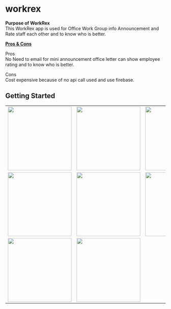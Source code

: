 # workrex

<b>Purpose of WorkRex</b> <br>
  This WorkRex app is used for Office Work Group info Announcement and Rate staff each other and to know who is better.
  
<b><u>Pros & Cons</u></b> <br>

Pros <br>
  No Need to email for mini announcement office letter
  can show employee rating and to know who is better.
  
Cons <br>
  Cost expensive because of no api call used and use firebase.
 

## Getting Started

<table>
  <tr>
    <td><img src="https://user-images.githubusercontent.com/42668854/101380129-8846b900-38e3-11eb-9d74-17bb3a9ba6e3.png" width="200"></td>
    <td><img src="https://user-images.githubusercontent.com/42668854/101380135-8aa91300-38e3-11eb-9821-61c52f0a31fe.png" width="200"></td>
    <td><img src="https://user-images.githubusercontent.com/42668854/101380138-8c72d680-38e3-11eb-8824-65381e8fc670.png" width="200"></td>
    <td><img src="https://user-images.githubusercontent.com/42668854/101380145-8e3c9a00-38e3-11eb-938b-5eef0058a75f.png" width="200"></td>
  </tr>
  <tr>
    <td><img src="https://user-images.githubusercontent.com/42668854/101380149-8f6dc700-38e3-11eb-9a10-940f1a51d9fe.png" width="200"></td>
    <td><img src="https://user-images.githubusercontent.com/42668854/101380163-93014e00-38e3-11eb-88f9-ea6e6b87ff6d.png" width="200"></td>
    <td><img src="https://user-images.githubusercontent.com/42668854/101385593-63097900-38ea-11eb-9ea9-0e19c1fcbad0.png" width="200"></td>
    <td><img src="https://user-images.githubusercontent.com/42668854/101380173-94cb1180-38e3-11eb-9948-42a981ece939.png" width="200"></td>
  </tr>
  <tr>
    <td><img src="https://user-images.githubusercontent.com/42668854/101385611-6866c380-38ea-11eb-8b69-8552601a3133.png" width="200"></td>
    <td><img src="https://user-images.githubusercontent.com/42668854/101385622-6b61b400-38ea-11eb-8779-7615bc7aa944.png" width="200"></td>
  </tr>
 
</table>
